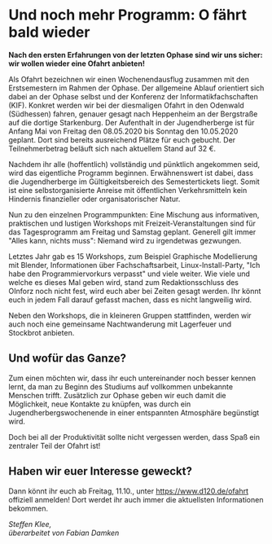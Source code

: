 # Und noch mehr Programm: O fährt bald wieder

**Nach den ersten Erfahrungen von der letzten Ophase sind wir uns sicher: wir wollen wieder eine Ofahrt anbieten!**

Als Ofahrt bezeichnen wir einen Wochenendausflug zusammen mit den Erstsemestern im Rahmen der Ophase. Der allgemeine Ablauf orientiert sich dabei
an der Ophase selbst und der Konferenz der Informatikfachschaften (KIF).
Konkret werden wir bei der diesmaligen Ofahrt in den Odenwald (Südhessen) fahren, genauer gesagt nach Heppenheim an der Bergstraße auf die dortige Starkenburg. Der Aufenthalt in der Jugendherberge ist für Anfang Mai von Freitag den 08.05.2020 bis Sonntag den 10.05.2020 geplant.
Dort sind bereits ausreichend Plätze für euch gebucht. Der Teilnehmerbetrag beläuft sich nach aktuellem Stand auf 32 &euro;.

Nachdem ihr alle (hoffentlich) vollständig und pünktlich angekommen seid, wird das eigentliche Programm beginnen. Erwähnenswert ist dabei, dass die Jugendherberge im Gültigkeitsbereich des Semestertickets liegt. Somit ist eine selbstorganisierte Anreise mit öffentlichen Verkehrsmitteln kein Hindernis finanzieller oder organisatorischer Natur.

Nun zu den einzelnen Programmpunkten:
Eine Mischung aus informativen, praktischen und lustigen Workshops mit Freizeit-Veranstaltungen sind für das Tagesprogramm am Freitag und Samstag geplant.
Generell gilt immer "Alles kann, nichts muss": Niemand wird zu irgendetwas gezwungen.

Letztes Jahr gab es 15 Workshops, zum Beispiel Graphische Modellierung mit Blender, Informationen über Fachschaftsarbeit, Linux-Install-Party, "Ich habe den Programmiervorkurs verpasst" und viele weiter. Wie viele und welche es dieses Mal geben wird, stand zum Redaktionsschluss des OInforz noch nicht fest, wird euch aber bei Zeiten gesagt werden. Ihr könnt euch in jedem Fall darauf gefasst machen, dass es nicht langweilig wird.

Neben den Workshops, die in kleineren Gruppen stattfinden, werden wir auch noch eine gemeinsame Nachtwanderung mit Lagerfeuer und Stockbrot anbieten.

## Und wofür das Ganze?
Zum einen möchten wir, dass ihr euch untereinander noch besser kennen lernt, da man zu Beginn des Studiums auf vollkommen unbekannte Menschen trifft. Zusätzlich zur Ophase geben wir euch damit die Möglichkeit, neue Kontakte zu knüpfen, was durch ein Jugendherbergswochenende in einer entspannten Atmosphäre begünstigt wird.

Doch bei all der Produktivität sollte nicht vergessen werden, dass Spaß ein zentraler Teil der Ofahrt ist!

## Haben wir euer Interesse geweckt?
Dann könnt ihr euch ab Freitag, 11.10., unter <https://www.d120.de/ofahrt> offiziell anmelden! Dort werdet ihr auch immer die aktuellsten Informationen bekommen.

*Steffen Klee,<br>überarbeitet von Fabian Damken*
